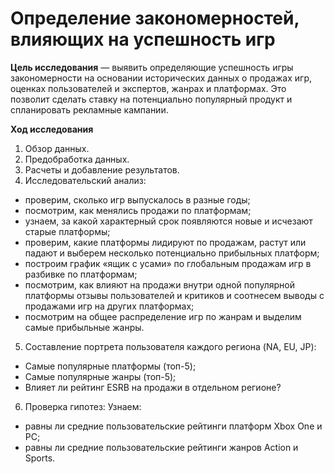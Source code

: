 # Определение закономерностей, влияющих на успешность игр


**Цель исследования** — выявить определяющие успешность игры закономерности на основании исторических данных о продажах игр, оценках пользователей и экспертов, жанрах и платформах. Это позволит сделать ставку на потенциально популярный продукт и спланировать рекламные кампании.

**Ход исследования**

1. Обзор данных.
2. Предобработка данных.
3. Расчеты и добавление результатов.
4. Исследовательский анализ:
 * проверим, сколько игр выпускалось в разные годы;
 * посмотрим, как менялись продажи по платформам;
 * узнаем, за какой характерный срок появляются новые и исчезают старые платформы;
 * проверим, какие платформы лидируют по продажам, растут или падают и выберем несколько потенциально прибыльных платформ;
 * построим график «ящик с усами» по глобальным продажам игр в разбивке по платформам;
 * посмотрим, как влияют на продажи внутри одной популярной платформы отзывы пользователей и критиков и соотнесем выводы с продажами игр на других платформах;
 * посмотрим на общее распределение игр по жанрам и выделим самые прибыльные жанры.
5. Составление портрета пользователя каждого региона (NA, EU, JP):
  * Самые популярные платформы (топ-5);
  * Самые популярные жанры (топ-5);
  * Влияет ли рейтинг ESRB на продажи в отдельном регионе?
6. Проверка гипотез:
Узнаем:
 * равны ли средние пользовательские рейтинги платформ Xbox One и PC;
 * равны ли средние пользовательские рейтинги жанров Action и Sports.
